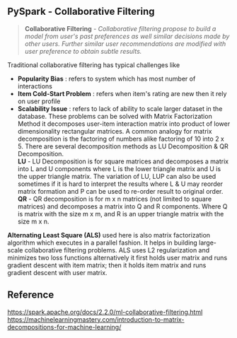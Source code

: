 ## PySpark - Collaborative Filtering
> **Collaborative Filtering** - *Collaborative filtering propose to build a model from user's past preferences as well similar decisions made by other users. Further similar user recommendations are modified with user preference to obtain subtle results.*

Traditional collaborative filtering has typical challenges like 
 - **Popularity Bias** : refers to system which has most number of interactions
 - **Item Cold-Start Problem** : refers when item's rating are new then it rely on user profile
 - **Scalability Issue** : refers to lack of ability to scale larger dataset in the database.
These problems can be solved with Matrix Factorization Method it decomposes user-item interaction matrix into product of lower dimensionality rectangular matrices. A common analogy for matrix decomposition is the factoring of numbers alike factoring of 10 into 2 x 5. There are several decomposition methods as LU Decomposition & QR Decomposition. <br>
**LU** - LU Decomposition is for square matrices and decomposes a matrix into L and U components where L is the lower triangle matrix and U is the upper triangle matrix. The variation of LU, LUP can also be used sometimes if it is hard to interpret the results where L & U may reorder matrix formation and P can be used to re-order result to original order.
**QR** - QR decomposition is for m x n matrices (not limited to square matrices) and decomposes a matrix into Q and R components. Where Q is matrix with the size m x m, and R is an upper triangle matrix with the size m x n.

**Alternating Least Square (ALS)** used here is also matrix factorization algorithm which executes in a parallel fashion. It helps in building large-scale collaborative filtering problems. ALS uses L2 regularization and minimizes two loss functions alternatively it first holds user matrix and runs gradient descent with item matrix; then it holds item matrix and runs gradient descent with user matrix.

## Reference
https://spark.apache.org/docs/2.2.0/ml-collaborative-filtering.html<br>
https://machinelearningmastery.com/introduction-to-matrix-decompositions-for-machine-learning/
